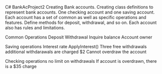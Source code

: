 C# BankAcProject2
Creating Bank accounts.
Creating class definitions to represent bank accounts.
One checking account and one saving account.
Each account has a set of common as well as specific operations and features.
Define methods for deposit, withdrawal, and so on.
Each account also has rules and  limitations.

Common Operations
Deposit
Withdrawal
Inquire balance
Account owner

Saving operations
Interest rate
ApplyInterest()
Three free withdrawals
additional withdarawals are charged $2
Cannot overdraw the account

Checking operations
no limit on withdrawals
If account is overdrawn, there is a $35 charge
